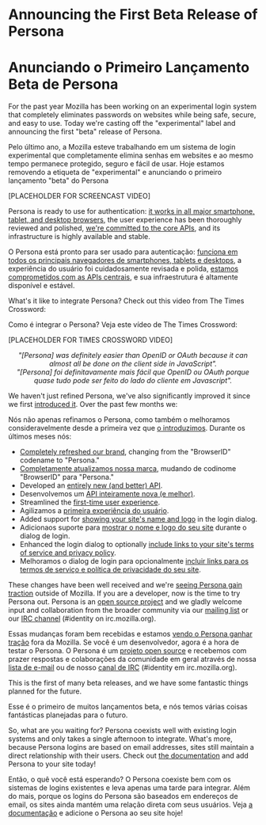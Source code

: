 # Announcing the First Beta Release of Persona
# Anunciando o Primeiro Lançamento Beta de Persona

For the past year Mozilla has been working on an experimental login system that completely eliminates passwords on websites while being safe, secure, and easy to use. Today we're casting off the "experimental" label and announcing the first "beta" release of Persona.

Pelo último ano, a Mozilla esteve trabalhando em um sistema de login experimental que completamente elimina senhas em websites e ao mesmo tempo permanece protegido, seguro e fácil de usar. Hoje estamos removendo a etiqueta de "experimental" e anunciando o primeiro lançamento "beta" do Persona

[PLACEHOLDER FOR SCREENCAST VIDEO]

Persona is ready to use for authentication: [it works in all major smartphone, tablet, and desktop browsers][1], the user experience has been thoroughly reviewed and polished, [we're committed to the core APIs][2], and its infrastructure is highly available and stable.

O Persona está pronto para ser usado para autenticação: [funciona em todos os principais navegadores de smartphones, tablets e desktops][1], a experiência do usuário foi cuidadosamente revisada e polida, [estamos comprometidos com as APIs centrais][2], e sua infraestrutura é altamente disponível e estável.

What's it like to integrate Persona? Check out this video from The Times Crossword:

Como é integrar o Persona? Veja este vídeo de The Times Crossword:

[PLACEHOLDER FOR TIMES CROSSWORD VIDEO]
<center><em>"[Persona] was definitely easier than OpenID or OAuth because it can almost all be done on the client side in JavaScript".</em></center>

<center><em>"[Persona] foi definitavamente mais fácil que OpenID ou OAuth porque quase tudo pode ser feito do lado do cliente em Javascript".</em></center>

We haven't just refined Persona, we've also significantly improved it since we first [introduced it][3]. Over the past few months we:

Nós não apenas refinamos o Persona, como também o melhoramos consideravelmente desde a primeira vez que [o introduzimos][3]. Durante os últimos meses nós:

* [Completely refreshed our brand][4], changing from the "BrowserID" codename to "Persona."
* [Completamente atualizamos nossa marca][4], mudando de codinome "BrowserID" para "Persona."
* Developed an [entirely new (and better) API][5].
* Desenvolvemos um [API inteiramente nova (e melhor)][5].
* Streamlined the [first-time user experience][6].
* Agilizamos a [primeira experiência do usuário][6].
* Added support for [showing your site's name and logo][7] in the login dialog.
* Adicionaos suporte para [mostrar o nome e logo do seu site][7] durante o dialog de login.
* Enhanced the login dialog to optionally [include links to your site's terms of service and privacy policy][8].
* Melhoramos o dialog de login para opcionalmente [incluir links para os termos de serviço e política de privacidade do seu site][8].

These changes have been well received and we're [seeing Persona gain traction][9] outside of Mozilla. If you are a developer, now is the time to try Persona out. Persona is an [open source project][10] and we gladly welcome input and collaboration from the broader community via our [mailing list][11] or our [IRC channel][12] (#identity on irc.mozilla.org).

Essas mudanças foram bem recebidas e estamos [vendo o Persona ganhar tração][9] fora da Mozilla. Se você é um desenvolvedor, agora é a hora de testar o Persona. O Persona é um [projeto open source][10] e recebemos com prazer respostas e colaborações da comunidade em geral através de nossa [lista de e-mail][11] ou de nosso [canal de IRC][12] (#identity em irc.mozilla.org).

This is the first of many beta releases, and we have some fantastic things planned for the future.

Esse é o primeiro de muitos lançamentos beta, e nós temos várias coisas fantásticas planejadas para o futuro.

So, what are you waiting for? Persona coexists well with existing login systems and only takes a single afternoon to integrate. What's more, because Persona logins are based on email addresses, sites still maintain a direct relationship with their users. Check out [the documentation][13] and add Persona to your site today!

Então, o quê você está esperando? O Persona coexiste bem com os sistemas de logins existentes e leva apenas uma tarde para integrar. Além do mais, porque os logins do Persona são baseados em endereços de email, os sites ainda mantém uma relação direta com seus usuários. Veja [a documentação][13] e adicione o Persona ao seu site hoje!

[1]: https://developer.mozilla.org/en-US/docs/persona/Browser_compatibility
[2]: http://identity.mozilla.com/post/31739234834/committing-to-a-stable-api-for-persona
[3]: http://identity.mozilla.com/post/7616727542/introducing-browserid-a-better-way-to-sign-in
[4]: http://identity.mozilla.com/post/18038609895/introducing-mozilla-persona
[5]: http://identity.mozilla.com/post/28513408358/a-new-api-for-persona
[6]: http://identity.mozilla.com/post/27914354400/improvements-to-the-first-time-sign-up-flow
[7]: http://identity.mozilla.com/post/27122712140/new-feature-adding-your-websites-name-and-logo-to-the
[8]: http://identity.mozilla.com/post/23038368841/streamlining-login-with-privacy-policy-and-terms-of
[9]: http://identity.mozilla.com/post/31008721633/application-and-platform-integration-of-persona
[10]: https://github.com/mozilla/browserid
[11]: https://lists.mozilla.org/listinfo/dev-identity
[12]: https://wiki.mozilla.org/IRC
[13]: https://developer.mozilla.org/Persona
